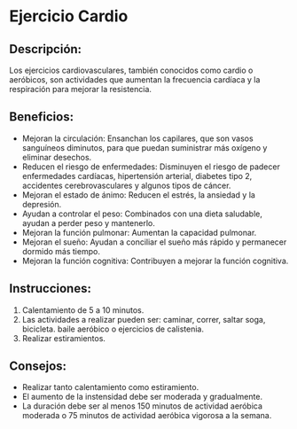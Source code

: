 # Ejercicio Cardio

## Descripción:
Los ejercicios cardiovasculares, también conocidos como cardio o aeróbicos, son actividades que aumentan la frecuencia cardíaca y la respiración para mejorar la resistencia. 

## Beneficios: 
- Mejoran la circulación: Ensanchan los capilares, que son vasos sanguíneos diminutos, para que puedan suministrar más oxígeno y eliminar desechos. 
- Reducen el riesgo de enfermedades: Disminuyen el riesgo de padecer enfermedades cardíacas, hipertensión arterial, diabetes tipo 2, accidentes cerebrovasculares y algunos tipos de cáncer. 
- Mejoran el estado de ánimo: Reducen el estrés, la ansiedad y la depresión. 
- Ayudan a controlar el peso: Combinados con una dieta saludable, ayudan a perder peso y mantenerlo. 
- Mejoran la función pulmonar: Aumentan la capacidad pulmonar. 
- Mejoran el sueño: Ayudan a conciliar el sueño más rápido y permanecer dormido más tiempo. 
- Mejoran la función cognitiva: Contribuyen a mejorar la función cognitiva.

## Instrucciones:
1. Calentamiento de 5 a 10 minutos.
2. Las actividades a realizar pueden ser: caminar, correr, saltar soga, bicicleta. baile aeróbico o ejercicios de calistenia.
3. Realizar estiramientos.

## Consejos:
- Realizar tanto calentamiento como estiramiento.
- El aumento de la instensidad debe ser moderada y gradualmente.
- La duración debe ser al menos 150 minutos de actividad aeróbica moderada o 75 minutos de actividad aeróbica vigorosa a la semana.
